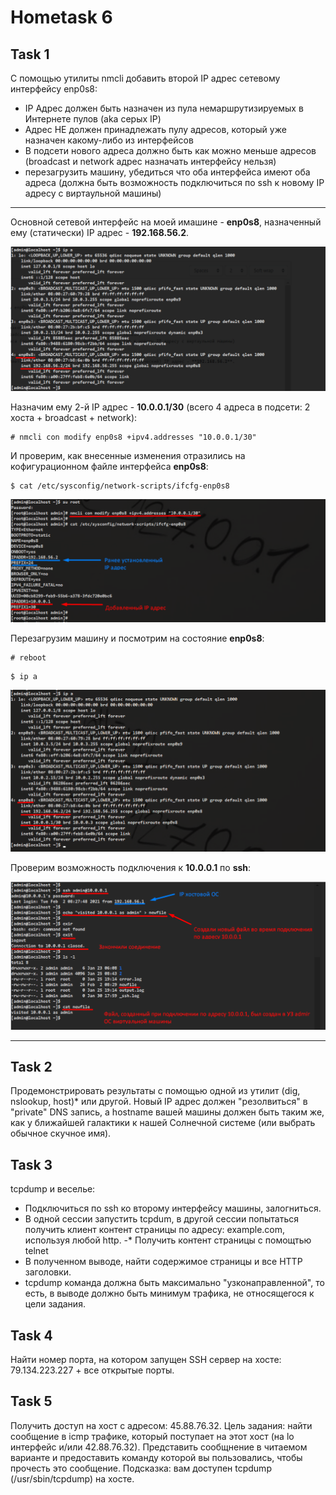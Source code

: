 # Hometask 6

## Task 1 
  С помощью утилиты nmcli добавить второй IP адрес сетевому интерфейсу enp0s8:
  
   - IP Адрес должен быть назначен из пула немаршрутизируемых в Интернете пулов (aka серых IP)
   - Адрес НЕ должен принадлежать пулу адресов, который уже назначен какому-либо из интерфейсов
   - В подсети нового адреса должно быть как можно меньше адресов (broadcast и network адрес назначать интерфейсу нельзя)
   - перезагрузить машину, убедиться что оба интерфейса имеют оба адреса (должна быть возможность подключиться по ssh к новому IP адресу с виртаульной машины)
   
   ___
   
   Основной сетевой интерфейс на моей имашине - **enp0s8**, назначенный ему (статически) IP адрес - **192.168.56.2**.
   
   ![Результат работы команды](/6/screenshots/task1_1.png)
   
   Назначим ему 2-й IP адрес - **10.0.0.1/30** (всего 4 адреса в подсети: 2 хоста + broadcast + network):
   
   ```
   # nmcli con modify enp0s8 +ipv4.addresses "10.0.0.1/30"
   ```
   
   И проверим, как внесенные изменения отразились на кофигурационном файле интерфейса **enp0s8**:
   
   ```
   $ cat /etc/sysconfig/network-scripts/ifcfg-enp0s8
   ```
   
   ![Результат работы команды](/6/screenshots/task1_2.png)
   
   Перезагрузим машину и посмотрим на состояние **enp0s8**:
   
   ```
   # reboot
   ```
   
   ```
   $ ip a
   ```
   
   ![Результат работы команды](/6/screenshots/task1_3.png)
   
   Проверим возможность подключения к **10.0.0.1** по **ssh**:
   
   ![Результат работы команды](/6/screenshots/task1_4.png)
   ___  
     
   
## Task 2
  Продемонстрировать результаты с помощью  одной из утилит (dig, nslookup, host)* или другой. Новый IP адрес должен "резолвиться" в "private" DNS запись, а hostname вашей машины должен быть таким же, как у ближайшей галактики к нашей Солнечной системе 
(или выбрать обычное скучное имя). 

## Task 3
  tcpdump и веселье:
  
   - Подключиться по ssh ко второму интерфейсу машины, залогниться.
   - В одной сессии запустить tcpdum, в другой сессии попытаться получить клиент контент страницы по адресу: example.com,  используя любой http.
   -* Получить контент страницы с помощтью telnet
   - В полученном выводе, найти содержимое страницы и все HTTP заголовки.
   - tcpdump команда должна быть максимально "узконаправленной", то есть, в выводе должно быть минимум трафика, не относящегося к цели задания.
  
## Task 4
  Найти номер порта, на котором запущен SSH сервер на хосте: 79.134.223.227 + все открытые порты.

## Task 5
  Получить доступ на хост с адресом: 45.88.76.32.
  Цель задания: найти сообщение в icmp трафике, который поступает на этот хост (на lo интерфейс и/или 42.88.76.32). Представить сообщнение 
  в читаемом варианте и предоставить команду которой вы пользовались, чтобы прочесть это сообщение. Подсказка: вам доступен tcpdump (/usr/sbin/tcpdump) на хосте.
  
